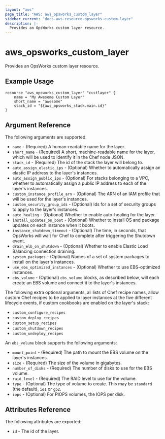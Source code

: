 ```yaml
---
layout: "aws"
page_title: "AWS: aws_opsworks_custom_layer"
sidebar_current: "docs-aws-resource-opsworks-custom-layer"
description: |-
  Provides an OpsWorks custom layer resource.
---
```


# aws\_opsworks\_custom\_layer

Provides an OpsWorks custom layer resource.

## Example Usage

```
resource "aws_opsworks_custom_layer" "custlayer" {
    name = "My Awesome Custom Layer"
    short_name = "awesome"
    stack_id = "${aws_opsworks_stack.main.id}"
}
```

## Argument Reference

The following arguments are supported:

* `name` - (Required) A human-readable name for the layer.
* `short_name` - (Required) A short, machine-readable name for the layer, which will be used to identify it in the Chef node JSON.
* `stack_id` - (Required) The id of the stack the layer will belong to.
* `auto_assign_elastic_ips` - (Optional) Whether to automatically assign an elastic IP address to the layer's instances.
* `auto_assign_public_ips` - (Optional) For stacks belonging to a VPC, whether to automatically assign a public IP address to each of the layer's instances.
* `custom_instance_profile_arn` - (Optional) The ARN of an IAM profile that will be used for the layer's instances.
* `custom_security_group_ids` - (Optional) Ids for a set of security groups to apply to the layer's instances.
* `auto_healing` - (Optional) Whether to enable auto-healing for the layer.
* `install_updates_on_boot` - (Optional) Whether to install OS and package updates on each instance when it boots.
* `instance_shutdown_timeout` - (Optional) The time, in seconds, that OpsWorks will wait for Chef to complete after triggering the Shutdown event.
* `drain_elb_on_shutdown` - (Optional) Whether to enable Elastic Load Balancing connection draining.
* `system_packages` - (Optional) Names of a set of system packages to install on the layer's instances.
* `use_ebs_optimized_instances` - (Optional) Whether to use EBS-optimized instances.
* `ebs_volume` - (Optional) `ebs_volume` blocks, as described below, will each create an EBS volume and connect it to the layer's instances.

The following extra optional arguments, all lists of Chef recipe names, allow
custom Chef recipes to be applied to layer instances at the five different
lifecycle events, if custom cookbooks are enabled on the layer's stack:

* `custom_configure_recipes`
* `custom_deploy_recipes`
* `custom_setup_recipes`
* `custom_shutdown_recipes`
* `custom_undeploy_recipes`

An `ebs_volume` block supports the following arguments:

* `mount_point` - (Required) The path to mount the EBS volume on the layer's instances.
* `size` - (Required) The size of the volume in gigabytes.
* `number_of_disks` - (Required) The number of disks to use for the EBS volume.
* `raid_level` - (Required) The RAID level to use for the volume.
* `type` - (Optional) The type of volume to create. This may be `standard` (the default), `io1` or `gp2`.
* `iops` - (Optional) For PIOPS volumes, the IOPS per disk.

## Attributes Reference

The following attributes are exported:

* `id` - The id of the layer.
